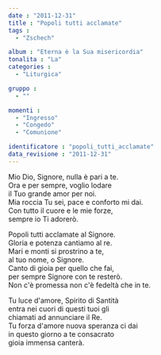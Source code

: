 ```yaml
---
date : "2011-12-31"
title : "Popoli tutti acclamate"
tags : 
  - "Zschech"

album : "Eterna è la Sua misericordia"
tonalita : "La"
categories : 
  - "Liturgica"

gruppo : 
  - ""

momenti : 
  - "Ingresso"
  - "Congedo"
  - "Comunione"

identificatore : "popoli_tutti_acclamate"
data_revisione : "2011-12-31"
---
```

  
  
  
 Mio Dio,  Signore, nulla è pari a te.  
Ora e per sempre, voglio lodare  
il Tuo grande amor per noi.    
  Mia roccia  Tu sei, pace e conforto mi dai.  
Con tutto il cuore e le mie forze,  
sempre io Ti adorerò.    
  
  
  
Popoli tutti acclamate al Signore.  
Gloria e potenza cantiamo al re.  
Mari e monti si prostrino a te,  
al tuo nome, o Signore.  
Canto di gioia per quello che fai,  
per sempre Signore con te resterò.  
Non c'è promessa non c'è fedeltà che in te.  
  
  
  
  
Tu luce d'amore, Spirito di Santità  
entra nei cuori di questi tuoi gli  
chiamati ad annunciare il Re.  
Tu forza d'amore nuova speranza ci dai  
in questo giorno a te consacrato  
gioia immensa canterà.  
  
  
  
  

